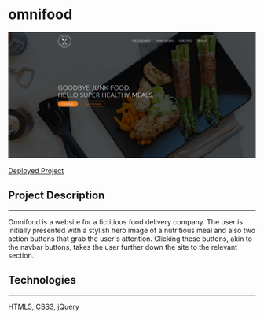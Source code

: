 #  omnifood

![Omnifood Page](./media/omnifood-min.PNG)

[Deployed Project](https://romansenin.github.io/omnifood)

## Project Description
---
Omnifood is a website for a fictitious food delivery company. The user is initially presented with a stylish hero image of a nutritious meal and also two action buttons that grab the user's attention. Clicking these buttons, akin to the navbar buttons, takes the user further down the site to the relevant section.

## Technologies
---
HTML5, CSS3, jQuery